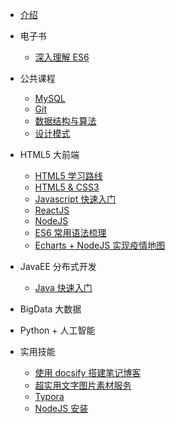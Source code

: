<!-- docs/_sidebar.md -->

- [介绍](README "Think About AI")

- 电子书

  - [深入理解 ES6](ebook/01_ES6/)

- 公共课程

  - [MySQL](public/01_Mysql/)
  - [Git](public/02_Git/)
  - [数据结构与算法](public/03_Datastructure/)
  - [设计模式](public/04_Designpattern/)

- HTML5 大前端

  - [HTML5 学习路线](html5/00_Paths/)
  - [HTML5 & CSS3](html5/01_Html/)
  - [Javascript 快速入门](html5/02_Javascript/)
  - [ReactJS](html5/03_React/)
  - [NodeJS](html5/04_Node/)
  - [ES6 常用语法梳理](html5/11_ES6/)
  - [Echarts + NodeJS 实现疫情地图](html5/03_Echarts/)

- JavaEE 分布式开发

  - [Java 快速入门](javaee/01_Java/)

- BigData 大数据

- Python + 人工智能

- 实用技能
  - [使用 docsify 搭建笔记博客](other/01_Docsify/ "使用 docsify 搭建笔记博客")
  - [超实用文字图片素材服务](other/02_Lorem/)
  - [Typora](other/03_Typora/)
  - [NodeJS 安装](other/03_XXXX/)
